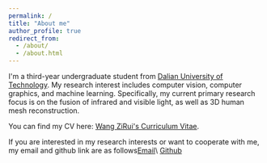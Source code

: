```yaml
---
permalink: /
title: "About me"
author_profile: true
redirect_from: 
  - /about/
  - /about.html
---
```


I'm a third-year undergraduate student from [Dalian University of Technology](https://en.dlut.edu.cn/). My research interest includes computer vision, computer graphics, and machine learning. Specifically, my current primary research focus is on the fusion of infrared and visible light, as well as 3D human mesh reconstruction.

You can find my CV here: [Wang ZiRui's Curriculum Vitae](../assets/Curriculum_Vitae.pdf).

If you are interested in my research interests or want to cooperate with me, my email and github link are as follows[Email](mailto:ziruiwang0625@gmail.com)\ [Github](https://github.com/WangZi-Rui) 

